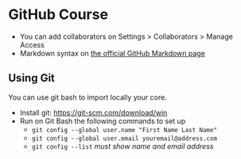 # GitHub Course
- You can add collaborators on Settings >  Collaborators > Manage Access
- Markdown syntax on [the official GitHub Markdown page](https://docs.github.com/en/get-started/writing-on-github/getting-started-with-writing-and-formatting-on-github/basic-writing-and-formatting-syntax)

## Using Git
You can use git bash to import locally your core.
- Install git: https://git-scm.com/download/win
- Run on Git Bash the following commands to set up
    - `git config --global user.name "First Name Last Name"`
    - `git config --global user.email youremail@address.com`
    - `git config --list` *must show name and email address*